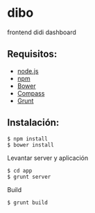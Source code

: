 dibo
============

frontend didi dashboard



Requisitos:
---------------------

- [node.js]
- [npm]
- [Bower]
- [Compass]
- [Grunt]

Instalación:
---------------------
```
$ npm install
$ bower install
```
Levantar server y aplicación
```
$ cd app
$ grunt server
```
Build
```
$ grunt build
```

[node.js]:http://nodejs.org/
[npm]:https://www.npmjs.org/
[Compass]:http://compass-style.org/install/
[Bower]:http://bower.io/
[Grunt]:http://gruntjs.com/